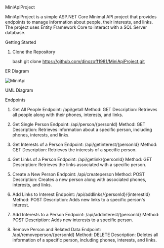 MiniApiProject

MiniApiProject is a simple ASP.NET Core Minimal API project that provides endpoints to manage information about people, their interests, and links. The project uses Entity Framework Core to interact with a SQL Server database.

Getting Started

1. Clone the Repository

   bash
   git clone https://github.com/dinozoff1981/MiniApiProject.git

ER Diagram


![MiniApi](https://github.com/dinozoff1981/MiniApiProject/assets/51277761/e93aa9b1-e05d-453a-90d0-c441fc8ecbf2)



UML Diagram

Endpoints
1. Get All People
Endpoint: /api/getall
Method: GET
Description: Retrieves all people along with their phones, interests, and links.

2. Get Single Person
Endpoint: /api/person/{personId}
Method: GET
Description: Retrieves information about a specific person, including phones, interests, and links.

3. Get Interests of a Person
Endpoint: /api/getinterest/{personId}
Method: GET
Description: Retrieves the interests of a specific person.

4. Get Links of a Person
Endpoint: /api/getlink/{personId}
Method: GET
Description: Retrieves the links associated with a specific person.

5. Create a New Person
Endpoint: /api/createperson
Method: POST
Description: Creates a new person along with associated phones, interests, and links.

6. Add Links to Interest
Endpoint: /api/addlinks/{personId}/{interestId}
Method: POST
Description: Adds new links to a specific person's interest.


7. Add Interests to a Person
Endpoint: /api/addinterest/{personId}
Method: POST
Description: Adds new interests to a specific person.

8. Remove Person and Related Data
Endpoint: /api/removeperson/{personId}
Method: DELETE
Description: Deletes all information of a specific person, including phones, interests, and links.
